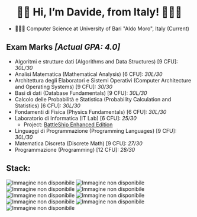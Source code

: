 <center>

# **👋🏻 Hi, I’m Davide, from Italy! 🧑🏻‍💻** #

</center>

- 🧑🏻‍🎓 Computer Science at University of Bari "Aldo Moro", Italy (Current)

## **Exam Marks *[Actual GPA: 4.0]*** ##

* Algoritmi e strutture dati (Algorithms and Data Structures) [9 CFU]: *30L/30*
* Analisi Matematica (Mathematical Analysis) [6 CFU]: *30L/30*
* Architettura degli Elaboratori e Sistemi Operativi (Computer Architecture and Operating Systems) [9 CFU]: *30/30*
* Basi di dati (Database Fundamentals) [9 CFU]: *30L/30*
* Calcolo delle Probabilità e Statistica (Probability Calculation and Statistics) [6 CFU]: *30L/30*
* Fondamenti di Fisica (Physics Fundamentals) [6 CFU]: *30L/30*
* Laboratorio di Informatica (IT Lab) [6 CFU]: *25/30*
  * Project: [BattleShip Enhanced Edition](https://github.com/Davy592/BattleShipEnhancedEdition)
* Linguaggi di Programmazione (Programming Languages) [9 CFU]: *30L/30*
* Matematica Discreta (Discrete Math) [9 CFU]: *27/30*
* Programmazione (Programming) [12 CFU]: *28/30*

## **Stack:** ##

![Immagine non disponibile](https://img.shields.io/badge/C-00599C?style=for-the-badge&logo=c&logoColor=white "C")
![Immagine non disponibile](https://img.shields.io/badge/C%2B%2B-00599C?style=for-the-badge&logo=c%2B%2B&logoColor=white "C++")
![Immagine non disponibile](https://img.shields.io/badge/java-f89820?style=for-the-badge "Java")
![Immagine non disponibile](https://img.shields.io/badge/python-3776AB?style=for-the-badge&logo=python&logoColor=white "Python")
![Immagine non disponibile](https://img.shields.io/badge/html-E34F26?style=for-the-badge&logo=html5&logoColor=white "HTML")
![Immagine non disponibile](https://img.shields.io/badge/css-1572B6?style=for-the-badge&logo=css3&logoColor=white "CSS")
![Immagine non disponibile](https://img.shields.io/badge/javascript-f7df1e?style=for-the-badge&logo=javascript&logoColor=black "JavaScript")
![Immagine non disponibile](https://img.shields.io/badge/php-777BB4?style=for-the-badge&logo=php&logoColor=white "PHP")
![Immagine non disponibile](https://img.shields.io/badge/MySQL-005C84?style=for-the-badge&logo=mysql&logoColor=white "MySQL")

